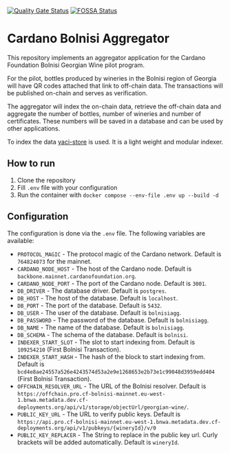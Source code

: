 [![Quality Gate Status](https://sonarcloud.io/api/project_badges/measure?project=Kammerlo_cardano-bolnisi-aggregator&metric=alert_status)](https://sonarcloud.io/summary/new_code?id=Kammerlo_cardano-bolnisi-aggregator)
[![FOSSA Status](https://app.fossa.com/api/projects/git%2Bgithub.com%2FKammerlo%2Fcardano-bolnisi-aggregator.svg?type=shield&issueType=license)](https://app.fossa.com/projects/git%2Bgithub.com%2FKammerlo%2Fcardano-bolnisi-aggregator?ref=badge_shield&issueType=license)

# Cardano Bolnisi Aggregator
This repository implements an aggregator application for the Cardano Foundation Bolnisi Georgian Wine pilot program.

For the pilot, bottles produced by wineries in the Bolnisi region of Georgia will have QR codes attached that link to off-chain data.
The transactions will be published on-chain and serves as verification.

The aggregator will index the on-chain data, retrieve the off-chain data and aggregate the number of bottles, number of wineries and number of certificates. 
These numbers will be saved in a database and can be used by other applications. 

To index the data [yaci-store](https://github.com/bloxbean/yaci-store) is used. It is a light weight and modular indexer.

## How to run
1. Clone the repository
2. Fill `.env` file with your configuration
3. Run the container with `docker compose --env-file .env up --build -d`

## Configuration
The configuration is done via the `.env` file. The following variables are available:
* `PROTOCOL_MAGIC` - The protocol magic of the Cardano network. Default is `764824073` for the mainnet.
* `CARDANO_NODE_HOST` - The host of the Cardano node. Default is `backbone.mainnet.cardanofoundation.org`.
* `CARDANO_NODE_PORT` - The port of the Cardano node. Default is `3001`.
* `DB_DRIVER` - The database driver. Default is `postgres`.
* `DB_HOST` - The host of the database. Default is `localhost`.
* `DB_PORT` - The port of the database. Default is `5432`.
* `DB_USER` - The user of the database. Default is `bolnisiagg`.
* `DB_PASSWORD` - The password of the database. Default is `bolnisiagg`.
* `DB_NAME` - The name of the database. Default is `bolnisiagg`.
* `DB_SCHEMA` - The schema of the database. Default is `bolnisi`.
* `INDEXER_START_SLOT` - The slot to start indexing from. Default is `109254210` (First Bolnisi Transaction).
* `INDEXER_START_HASH` - The hash of the block to start indexing from. Default is `bcd4e8ae24557a526e4243574d53a2e9e1268653e2b73e1c99048d3959edd404` (First Bolnisi Transaction).
* `OFFCHAIN_RESOLVER_URL` - The URL of the Bolnisi resolver. Default is `https://offchain.pro.cf-bolnisi-mainnet.eu-west-1.bnwa.metadata.dev.cf-deployments.org/api/v1/storage/objectUrl/georgian-wine/`.
* `PUBLIC_KEY_URL` - The URL to verify public keys. Default is `https://api.pro.cf-bolnisi-mainnet.eu-west-1.bnwa.metadata.dev.cf-deployments.org/api/v1/pubkeys/{wineryId}/v/0`
* `PUBLIC_KEY_REPLACER` - The String to replace in the public key url. Curly brackets will be added automatically. Default is `wineryId`.